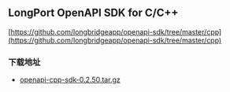 ## LongPort OpenAPI SDK for C/C++

[https://github.com/longbridgeapp/openapi-sdk/tree/master/cpp](https://github.com/longbridgeapp/openapi-sdk/tree/master/cpp)

### 下载地址

- [openapi-cpp-sdk-0.2.50.tar.gz](https://static.lbkrs.com/openapi-sdk/openapi-cpp-sdk-0.2.50.tar.gz)

